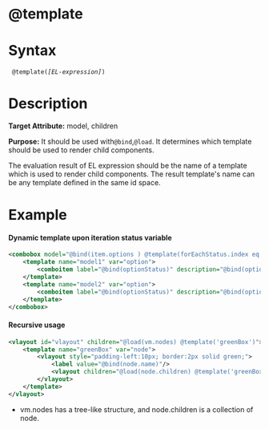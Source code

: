 # @template

Syntax
======

` @template(`*`[EL-expression]`*`) `

Description
===========

**Target Attribute:** model, children

**Purpose:** It should be used with`@bind`,`@load`. It determines which template should be used to render child components.

The evaluation result of EL expression should be the name of a template which is used to render child components. The result template's name can be any template defined in the same id space.

Example
=======

#### Dynamic template upon iteration status variable
```xml
<combobox model="@bind(item.options ) @template(forEachStatus.index eq 0 or forEachStatus.index eq 2 ? 'model1' : 'model2')">
    <template name="model1" var="option">
        <comboitem label="@bind(optionStatus)" description="@bind(option)"/>
    </template>
    <template name="model2" var="option">
        <comboitem label="@bind(optionStatus)" description="@bind(option)"/>
    </template>
</combobox>
```

#### Recursive usage
```xml
<vlayout id="vlayout" children="@load(vm.nodes) @template('greenBox')">
    <template name="greenBox" var="node">
        <vlayout style="padding-left:10px; border:2px solid green;">
            <label value="@bind(node.name)"/>
            <vlayout children="@load(node.children) @template('greenBox')"/>
        </vlayout>
    </template>
</vlayout>
```

-   vm.nodes has a tree-like structure, and node.children is a collection of node.


